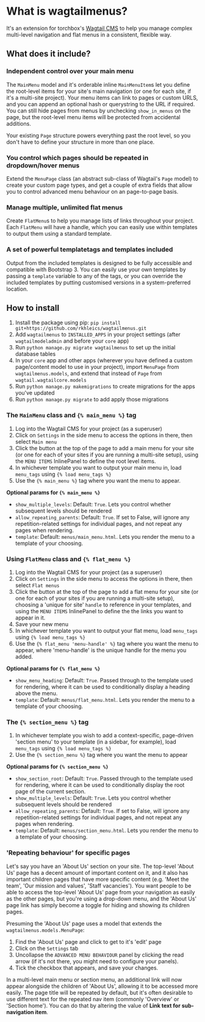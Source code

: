 # What is wagtailmenus?

It's an extension for torchbox's [Wagtail CMS](https://github.com/torchbox/wagtail) to help you manage complex multi-level navigation and flat menus in a consistent, flexible way.

## What does it include?

### Independent control over your main menu

The `MainMenu` model and it's orderable inline `MainMenuItem`s let you define the root-level items for your site's main navigation (or one for each site, if it's a multi-site project). Your menu items can link to pages or custom URLS, and you can append an optional hash or querystring to the URL if required. You can still hide pages from menus by unchecking `show_in_menus` on the page, but the root-level menu items will be protected from accidental additions.

Your existing `Page` structure powers everything past the root level, so you don't have to define your structure in more than one place. 

### You control which pages should be repeated in dropdown/hover menus

Extend the `MenuPage` class (an abstract sub-class of Wagtail's `Page` model) to create your custom page types, and get a couple of extra fields that allow you to control advanced menu behaviour on an page-to-page basis.

### Manage multiple, unlimited flat menus

Create `FlatMenu`s to help you manage lists of links throughout your project. Each `FlatMenu` will have a handle, which you can easily use within templates to output them using a standard template.

### A set of powerful templatetags and templates included

Output from the included templates is designed to be fully accessible and compatible with Bootstrap 3. You can easily use your own templates by passing a `template` variable to any of the tags, or you can override the included templates by putting customised versions in a system-preferred location.

## How to install

1. Install the package using pip: `pip install git+https://github.com/rkhleics/wagtailmenus.git`
2. Add `wagtailmenus` to `INSTALLED_APPS` in your project settings (after `wagtailmodeladmin` and before your `core` app)
3. Run `python manage.py migrate wagtailmenus` to set up the initial database tables
4. In your `core` app and other apps (wherever you have defined a custom page/content model to use in your project), import `MenuPage` from `wagtailmenus.models`, and extend that instead of `Page` from `wagtail.wagtailcore.models`
5. Run `python manage.py makemigrations` to create migrations for the apps you've updated
6. Run `python manage.py migrate` to add apply those migrations

### The `MainMenu` class and `{% main_menu %}` tag

1. Log into the Wagtail CMS for your project (as a superuser)
2. Click on `Settings` in the side menu to access the options in there, then select `Main menu`
3. Click the button at the top of the page to add a main menu for your site (or one for each of your sites if you are running a multi-site setup), using the `MENU ITEMS` InlinePanel to define the root level items.
4. In whichever template you want to output your main menu in, load `menu_tags` using `{% load menu_tags %}`
5. Use the `{% main_menu %}` tag where you want the menu to appear.

**Optional params for `{% main_menu %}`**

- `show_multiple_levels`: Default: `True`. Lets you control whether subsequent levels should be rendered
- `allow_repeating_parents`: Default: `True`. If set to False, will ignore any repetition-related settings for individual pages, and not repeat any pages when rendering.
- `template`: Default: `menus/main_menu.html`. Lets you render the menu to a template of your choosing.

### Using `FlatMenu` class and `{% flat_menu %}`

1. Log into the Wagtail CMS for your project (as a superuser)
2. Click on `Settings` in the side menu to access the options in there, then select `Flat menus`
3. Click the button at the top of the page to add a flat menu for your site (or one for each of your sites if you are running a multi-site setup), choosing a 'unique for site' `handle` to reference in your templates, and using the `MENU ITEMS` InlinePanel to define the the links you want to appear in it.
4. Save your new menu
5. In whichever template you want to output your flat menu, load `menu_tags` using `{% load menu_tags %}`
6. Use the `{% flat_menu 'menu-handle' %}` tag where you want the menu to appear, where 'menu-handle' is the unique handle for the menu you added.

**Optional params for `{% flat_menu %}`**

- `show_menu_heading`: Default: `True`. Passed through to the template used for rendering, where it can be used to conditionally display a heading above the menu.
- `template`: Default: `menus/flat_menu.html`. Lets you render the menu to a template of your choosing.

### The `{% section_menu %}` tag

1. In whichever template you wish to add a context-specific, page-driven 'section menu' to your template (in a sidebar, for example), load `menu_tags` using `{% load menu_tags %}`
2. Use the `{% section_menu %}` tag where you want the menu to appear

**Optional params for `{% section_menu %}`**

- `show_section_root`: Default: `True`. Passed through to the template used for rendering, where it can be used to conditionally display the root page of the current section.
- `show_multiple_levels`: Default: `True`. Lets you control whether subsequent levels should be rendered
- `allow_repeating_parents`: Default: `True`. If set to False, will ignore any repetition-related settings for individual pages, and not repeat any pages when rendering.
- `template`: Default: `menus/section_menu.html`. Lets you render the menu to a template of your choosing.


### 'Repeating behaviour' for specific pages

Let's say you have an 'About Us' section on your site. The top-level 'About Us' page has a decent amount of important content on it, and it also has important children pages that have more specific content (e.g. 'Meet the team', 'Our mission and values', 'Staff vacancies'). You want people to be able to access the top-level 'About Us' page from your navigation as easily as the other pages, but you're using a drop-down menu, and the 'About Us' page link has simply become a toggle for hiding and showing its children pages.

Presuming the 'About Us' page uses a model that extends the `wagtailmenus.models.MenuPage`:

1. Find the 'About Us' page and click to get to it's 'edit' page
2. Click on the `Settings` tab
3. Uncollapse the `ADVANCED MENU BEHAVIOUR` panel by clicking the read arrow (if it's not there, you might need to configure your panels).
4. Tick the checkbox that appears, and save your changes.

In a multi-level main menu or section menu, an additional link will now appear alongside the children of 'About Us', allowing it to be accessed more easily. The page title will be repeated by default, but it's often desirable to use different text for the repeated nav item (commonly 'Overview' or 'Section home'). You can do that by altering the value of **Link text for sub-navigation item**.
